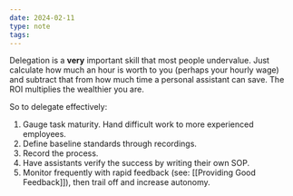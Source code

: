 ```yaml
---
date: 2024-02-11
type: note
tags:
---
```


Delegation is a **very** important skill that most people undervalue. Just calculate how much an hour is worth to you (perhaps your hourly wage) and subtract that from how much time a personal assistant can save. The ROI multiplies the wealthier you are.

So to delegate effectively:
1. Gauge task maturity. Hand difficult work to more experienced employees.
2. Define baseline standards through recordings.
3. Record the process.
4. Have assistants verify the success by writing their own SOP.
5. Monitor frequently with rapid feedback (see: [[Providing Good Feedback]]), then trail off and increase autonomy.
